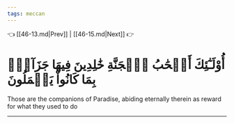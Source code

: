 ```yaml
---
tags: meccan
---
```


👈 [[46-13.md|Prev]] | [[46-15.md|Next]] 👉

# أُوْلَـٰٓئِكَ أَصۡحَٰبُ ٱلۡجَنَّةِ خَٰلِدِينَ فِيهَا جَزَآءَۢ بِمَا كَانُواْ يَعۡمَلُونَ

Those are the companions of Paradise, abiding eternally therein as reward for what they used to do

---

